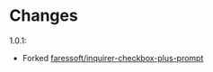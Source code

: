 # Changes

1.0.1:
  * Forked [faressoft/inquirer-checkbox-plus-prompt](https://github.com/faressoft/inquirer-checkbox-plus-prompt)

